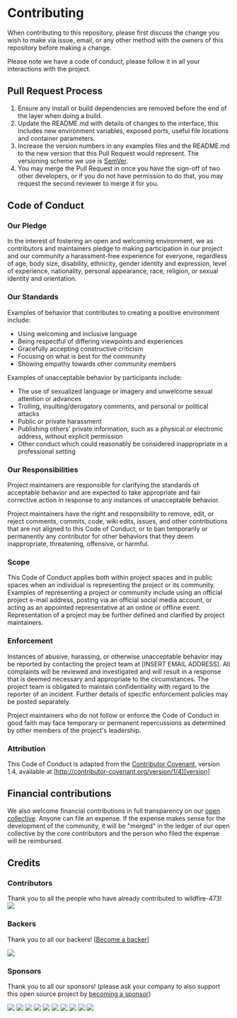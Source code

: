 # Contributing

When contributing to this repository, please first discuss the change you wish to make via issue,
email, or any other method with the owners of this repository before making a change. 

Please note we have a code of conduct, please follow it in all your interactions with the project.

## Pull Request Process

1. Ensure any install or build dependencies are removed before the end of the layer when doing a 
   build.
2. Update the README.md with details of changes to the interface, this includes new environment 
   variables, exposed ports, useful file locations and container parameters.
3. Increase the version numbers in any examples files and the README.md to the new version that this
   Pull Request would represent. The versioning scheme we use is [SemVer](http://semver.org/).
4. You may merge the Pull Request in once you have the sign-off of two other developers, or if you 
   do not have permission to do that, you may request the second reviewer to merge it for you.

## Code of Conduct

### Our Pledge

In the interest of fostering an open and welcoming environment, we as
contributors and maintainers pledge to making participation in our project and
our community a harassment-free experience for everyone, regardless of age, body
size, disability, ethnicity, gender identity and expression, level of experience,
nationality, personal appearance, race, religion, or sexual identity and
orientation.

### Our Standards

Examples of behavior that contributes to creating a positive environment
include:

* Using welcoming and inclusive language
* Being respectful of differing viewpoints and experiences
* Gracefully accepting constructive criticism
* Focusing on what is best for the community
* Showing empathy towards other community members

Examples of unacceptable behavior by participants include:

* The use of sexualized language or imagery and unwelcome sexual attention or
advances
* Trolling, insulting/derogatory comments, and personal or political attacks
* Public or private harassment
* Publishing others' private information, such as a physical or electronic
  address, without explicit permission
* Other conduct which could reasonably be considered inappropriate in a
  professional setting

### Our Responsibilities

Project maintainers are responsible for clarifying the standards of acceptable
behavior and are expected to take appropriate and fair corrective action in
response to any instances of unacceptable behavior.

Project maintainers have the right and responsibility to remove, edit, or
reject comments, commits, code, wiki edits, issues, and other contributions
that are not aligned to this Code of Conduct, or to ban temporarily or
permanently any contributor for other behaviors that they deem inappropriate,
threatening, offensive, or harmful.

### Scope

This Code of Conduct applies both within project spaces and in public spaces
when an individual is representing the project or its community. Examples of
representing a project or community include using an official project e-mail
address, posting via an official social media account, or acting as an appointed
representative at an online or offline event. Representation of a project may be
further defined and clarified by project maintainers.

### Enforcement

Instances of abusive, harassing, or otherwise unacceptable behavior may be
reported by contacting the project team at [INSERT EMAIL ADDRESS]. All
complaints will be reviewed and investigated and will result in a response that
is deemed necessary and appropriate to the circumstances. The project team is
obligated to maintain confidentiality with regard to the reporter of an incident.
Further details of specific enforcement policies may be posted separately.

Project maintainers who do not follow or enforce the Code of Conduct in good
faith may face temporary or permanent repercussions as determined by other
members of the project's leadership.

### Attribution

This Code of Conduct is adapted from the [Contributor Covenant][homepage], version 1.4,
available at [http://contributor-covenant.org/version/1/4][version]

[homepage]: http://contributor-covenant.org
[version]: http://contributor-covenant.org/version/1/4/


## Financial contributions

We also welcome financial contributions in full transparency on our [open collective](https://opencollective.com/wildfire-473).
Anyone can file an expense. If the expense makes sense for the development of the community, it will be "merged" in the ledger of our open collective by the core contributors and the person who filed the expense will be reimbursed.


## Credits


### Contributors

Thank you to all the people who have already contributed to wildfire-473!
<a href="graphs/contributors"><img src="https://opencollective.com/wildfire-473/contributors.svg?width=890" /></a>


### Backers

Thank you to all our backers! [[Become a backer](https://opencollective.com/wildfire-473#backer)]

<a href="https://opencollective.com/wildfire-473#backers" target="_blank"><img src="https://opencollective.com/wildfire-473/backers.svg?width=890"></a>


### Sponsors

Thank you to all our sponsors! (please ask your company to also support this open source project by [becoming a sponsor](https://opencollective.com/wildfire-473#sponsor))

<a href="https://opencollective.com/wildfire-473/sponsor/0/website" target="_blank"><img src="https://opencollective.com/wildfire-473/sponsor/0/avatar.svg"></a>
<a href="https://opencollective.com/wildfire-473/sponsor/1/website" target="_blank"><img src="https://opencollective.com/wildfire-473/sponsor/1/avatar.svg"></a>
<a href="https://opencollective.com/wildfire-473/sponsor/2/website" target="_blank"><img src="https://opencollective.com/wildfire-473/sponsor/2/avatar.svg"></a>
<a href="https://opencollective.com/wildfire-473/sponsor/3/website" target="_blank"><img src="https://opencollective.com/wildfire-473/sponsor/3/avatar.svg"></a>
<a href="https://opencollective.com/wildfire-473/sponsor/4/website" target="_blank"><img src="https://opencollective.com/wildfire-473/sponsor/4/avatar.svg"></a>
<a href="https://opencollective.com/wildfire-473/sponsor/5/website" target="_blank"><img src="https://opencollective.com/wildfire-473/sponsor/5/avatar.svg"></a>
<a href="https://opencollective.com/wildfire-473/sponsor/6/website" target="_blank"><img src="https://opencollective.com/wildfire-473/sponsor/6/avatar.svg"></a>
<a href="https://opencollective.com/wildfire-473/sponsor/7/website" target="_blank"><img src="https://opencollective.com/wildfire-473/sponsor/7/avatar.svg"></a>
<a href="https://opencollective.com/wildfire-473/sponsor/8/website" target="_blank"><img src="https://opencollective.com/wildfire-473/sponsor/8/avatar.svg"></a>
<a href="https://opencollective.com/wildfire-473/sponsor/9/website" target="_blank"><img src="https://opencollective.com/wildfire-473/sponsor/9/avatar.svg"></a>